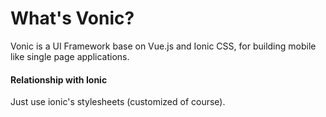 # What's Vonic?
Vonic is a UI Framework base on Vue.js and Ionic CSS, for building mobile like single page applications.

#### Relationship with Ionic
Just use ionic's stylesheets (customized of course).
